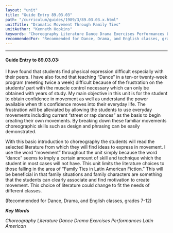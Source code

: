 ```yaml
---
layout: "unit"
title: "Guide Entry 89.03.03"
path: "/curriculum/guides/1989/3/89.03.03.x.html"
unitTitle: "Dramatic Movement Through Family Ties"
unitAuthor: "Kenneth Hopkins"
keywords: "Choreography Literature Dance Drama Exercises Performances Latin American"
recommendedFor: "Recommended for Dance, Drama, and English classes, grades 7-12"
---
```

<body>
<hr/>
<h4>
Guide Entry to 89.03.03:
</h4>
I have found that students find physical expression difficult especially with their peers. I have also found that teaching “Dance” in a ten-or twenty-week program (meeting twice a week) difficult because of the frustration on the students’ part with the muscle control necessary which can only be obtained with years of study. My main objective in this unit is for the student to obtain confidence in movement as well as understand the power available when this confidence moves into their everyday life. The frustration will be alleviated by allowing the students to use everyday movements including current “street or rap dances” as the basis to begin creating their own movements. By breaking down these familiar movements choreographic skills such as design and phrasing can be easily demonstrated.
<p>
With this basic introduction to choreography the students will read the selected literature from which they will find ideas to express in movement. I use the word “movement” throughout the unit simply because the word “dance” seems to imply a certain amount of skill and technique which the student in most cases will not have. This unit limits the literature choices to those falling in the area of “Family Ties in Latin American Fiction.” This will be beneficial in that family situations and family characters are something that the students can clearly associate and find motivation to create movement. This choice of literature could change to fit the needs of different classes.
</p>
<p>
(Recommended for Dance, Drama, and English classes, grades 7-12)
</p>
<p>
<b>
<i>
Key Words
</i>
</b>
<br/>
</p>
<p>
<i>
Choreography Literature Dance Drama Exercises Performances Latin American
</i>
</p>
</body>